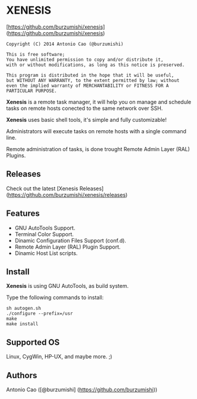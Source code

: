 # XENESIS

[https://github.com/burzumishi/xenesis] (https://github.com/burzumishi/xenesis)

```
Copyright (C) 2014 Antonio Cao (@burzumishi)

This is free software;
You have unlimited permission to copy and/or distribute it,
with or without modifications, as long as this notice is preserved.

This program is distributed in the hope that it will be useful,
but WITHOUT ANY WARRANTY, to the extent permitted by law; without
even the implied warranty of MERCHANTABILITY or FITNESS FOR A
PARTICULAR PURPOSE.
```

**Xenesis** is a remote task manager, it will help you on manage and
schedule tasks on remote hosts conected to the same network over SSH.

**Xenesis** uses basic shell tools, it's simple and fully customizable!

Administrators will execute tasks on remote hosts with a single command line.

Remote administration of tasks, is done trought Remote Admin Layer (RAL) Plugins.


Releases
--------

Check out the latest [Xenesis Releases] (https://github.com/burzumishi/xenesis/releases)


Features
--------

 - GNU AutoTools Support.
 - Terminal Color Support.
 - Dinamic Configuration Files Support (conf.d).
 - Remote Admin Layer (RAL) Plugin Support.
 - Dinamic Host List scripts.


Install
-------

**Xenesis** is using GNU AutoTools, as build system.

Type the following commands to install:

```
sh autogen.sh
./configure --prefix=/usr
make
make install
```


Supported OS
------------

Linux, CygWin, HP-UX, and maybe more. ;)


Authors
-------

Antonio Cao ([@burzumishi] (https://github.com/burzumishi))


